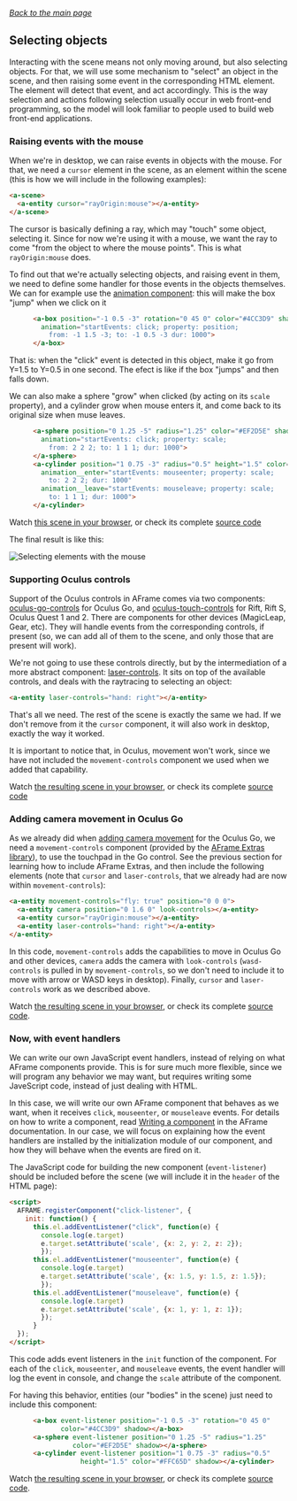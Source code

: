 
*[Back to the main page](../README.md)*

## Selecting objects

Interacting with the scene means not only moving around,
but also selecting objects.
For that, we will use some mechanism to "select" an object in the scene,
and then raising some event in the corresponding HTML element.
The element will detect that event, and act accordingly.
This is the way selection and actions following selection usually occur in
web front-end programming, so the model will look familiar to people used to
build web front-end applications.

### Raising events with the mouse

When we're in desktop, we can raise events in objects with the mouse.
For that, we need a `cursor` element in the scene,
as an element within the scene
(this is how we will include in the following examples):

```html
<a-scene>
  <a-entity cursor="rayOrigin:mouse"></a-entity>
</a-scene>
```

The cursor is basically defining a ray, which may "touch"
some object, selecting it. Since for now we're using it with a mouse,
we want the ray to come "from the object to where the mouse points".
This is what `rayOrigin:mouse` does.

To find out that we're actually selecting objects, and raising event in them,
we need to define some handler for those events in the objects themselves.
We can for example use the
[animation component](https://aframe.io/docs/1.2.0/components/animation.html):
this will make the box "jump" when we click on it

```html
      <a-box position="-1 0.5 -3" rotation="0 45 0" color="#4CC3D9" shadow
        animation="startEvents: click; property: position;
          from: -1 1.5 -3; to: -1 0.5 -3 dur: 1000">
      </a-box>
```

That is: when the "click" event is detected in this object,
make it go from Y=1.5 to Y=0.5 in one second.
The efect is like if the box "jumps" and then falls down.

We can also make a sphere "grow" when clicked (by acting on its `scale` property),
and a cylinder grow when mouse enters it, and come back to its original size
when muse leaves.

```html
      <a-sphere position="0 1.25 -5" radius="1.25" color="#EF2D5E" shadow
        animation="startEvents: click; property: scale;
          from: 2 2 2; to: 1 1 1; dur: 1000">
      </a-sphere>
      <a-cylinder position="1 0.75 -3" radius="0.5" height="1.5" color="#FFC65D" shadow
        animation__enter="startEvents: mouseenter; property: scale;
          to: 2 2 2; dur: 1000"
        animation__leave="startEvents: mouseleave; property: scale;
          to: 1 1 1; dur: 1000">
      </a-cylinder>

```

Watch [this scene in your browser](selection-mouse.html),
or check its complete [source code](https://github.com/jgbarah/aframe-playground/blob/master/interaction-02/selection-mouse.html)

The final result is like this:

![Selecting elements with the mouse](aframe-selection-mouse.gif)

### Supporting Oculus controls

Support of the Oculus controls in AFrame comes via
two components: 
[oculus-go-controls](https://aframe.io/docs/1.2.0/components/oculus-go-controls.html)
for Oculus Go, and
[oculus-touch-controls](https://aframe.io/docs/1.2.0/components/oculus-touch-controls.html)
for Rift, Rift S, Oculus Quest 1 and 2. There are components
for other devices (MagicLeap, Gear, etc).
They will handle events from the corresponding controls, if present
(so, we can add all of them to the scene, and only those that are present will work).

We're not going to use these controls directly, but by the intermediation of
a more abstract component:
[laser-controls](https://aframe.io/docs/1.2.0/components/laser-controls.html).
It sits on top of the available controls, and deals
with the raytracing to selecting an object:

```html
<a-entity laser-controls="hand: right"></a-entity>
```

That's all we need. The rest of the scene is exactly the same we had.
If we don't remove from it the `cursor` component, it will also work
in desktop, exactly the way it worked.

It is important to notice that, in Oculus, movement won't work,
since we have not included the `movement-controls` component we used when
we added that capability.

Watch [the resulting scene in your browser](selection.html),
or check its complete [source code](https://github.com/jgbarah/aframe-playground/blob/master/interaction-02/selection.html)

### Adding camera movement in Oculus Go

As we already did when [adding camera movement](../interaction-01/README.md)
for the Oculus Go, we need a `movement-controls` component
(provided by the [AFrame Extras library](https://github.com/donmccurdy/aframe-extras)),
to use the touchpad in the Go control.
See the previous section for learning how to include AFrame Extras,
and then include the following elements (note that `cursor` and 
`laser-controls`, that we already had are now within `movement-controls`):

```html
<a-entity movement-controls="fly: true" position="0 0 0">
  <a-entity camera position="0 1.6 0" look-controls></a-entity>
  <a-entity cursor="rayOrigin:mouse"></a-entity>
  <a-entity laser-controls="hand: right"></a-entity>
</a-entity>
```

In this code, `movement-controls` adds the capabilities to move in Oculus Go and other devices,
`camera` adds the camera with `look-controls` (`wasd-controls` is pulled in by `movement-controls`,
so we don't need to include it to move with arrow or WASD keys in desktop).
Finally, `cursor` and `laser-controls` work as we described above.

Watch [the resulting scene in your browser](selection-2.html),
or check its complete [source code](https://github.com/jgbarah/aframe-playground/blob/master/interaction-02/selection-2.html).

### Now, with event handlers

We can write our own JavaScript event handlers, instead of relying
on what AFrame components provide. This is for sure much more flexible,
since we will program any behavior we may want, but requires writing some
JaveScript code, instead of just dealing with HTML.

In this case, we will write our own AFrame component
that behaves as we want, when it receives `click`, `mouseenter`, or
`mouseleave` events. For details on how to write a component,
read [Writing a component](https://aframe.io/docs/master/introduction/writing-a-component.html)
in the AFrame documentation.
In our case, we will focus on explaining how the event handlers
are installed by the initialization module of our component,
and how they will behave when the events are fired on it.

The JavaScript code for building the new component (`event-listener`)
should be included before the scene (we will include it in the `header` of the
HTML page):

```html
<script>
  AFRAME.registerComponent("click-listener", {
    init: function() {
      this.el.addEventListener("click", function(e) {
        console.log(e.target)
        e.target.setAttribute('scale', {x: 2, y: 2, z: 2});
        });
      this.el.addEventListener("mouseenter", function(e) {
        console.log(e.target)
        e.target.setAttribute('scale', {x: 1.5, y: 1.5, z: 1.5});
        });
      this.el.addEventListener("mouseleave", function(e) {
        console.log(e.target)
        e.target.setAttribute('scale', {x: 1, y: 1, z: 1});
        });
      }
  });
</script>
```

This code adds event listeners in the `init` function of the component.
For each of the `click`, `mouseenter`, and `mouseleave` events,
the event handler will log the event in console, and change
the `scale` attribute of the component.

For having this behavior, entities (our "bodies" in the scene)
just need to include this component:

```html
      <a-box event-listener position="-1 0.5 -3" rotation="0 45 0"
             color="#4CC3D9" shadow></a-box>
      <a-sphere event-listener position="0 1.25 -5" radius="1.25"
                color="#EF2D5E" shadow></a-sphere>
      <a-cylinder event-listener position="1 0.75 -3" radius="0.5"
                  height="1.5" color="#FFC65D" shadow></a-cylinder>
```

Watch [the resulting scene in your browser](selection-3.html),
or check its complete [source code](https://github.com/jgbarah/aframe-playground/blob/master/interaction-02/selection-3.html).
